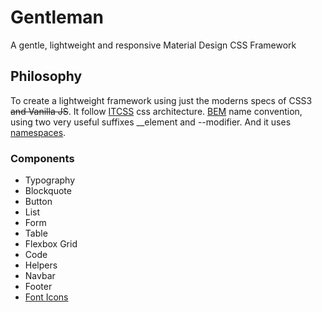 # Gentleman
A gentle, lightweight and responsive Material Design CSS Framework

## Philosophy
To create a lightweight framework using just the moderns specs of CSS3 ~~and Vanilla JS~~.
It follow [ITCSS](http://itcss.io/) css architecture. [BEM](https://en.bem.info/) name convention, using two very useful suffixes __element and --modifier. And it uses [namespaces](http://csswizardry.com/2015/03/more-transparent-ui-code-with-namespaces/).

### Components
* Typography
* Blockquote
* Button
* List
* Form
* Table
* Flexbox Grid
* Code
* Helpers
* Navbar
* Footer
* [Font Icons](https://materialdesignicons.com/)

